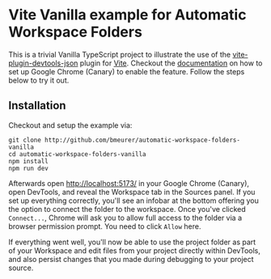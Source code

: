 # Vite Vanilla example for Automatic Workspace Folders

This is a trivial Vanilla TypeScript project to illustrate the use of the
[vite-plugin-devtools-json](npmjs.com/package/vite-plugin-devtools-json)
plugin for [Vite](http://vite.dev). Checkout the [documentation] on how to
set up Google Chrome (Canary) to enable the feature. Follow the steps below
to try it out.

## Installation

Checkout and setup the example via:

```
git clone http://github.com/bmeurer/automatic-workspace-folders-vanilla
cd automatic-workspace-folders-vanilla
npm install
npm run dev
```

Afterwards open [http://localhost:5173/](http://localhost:5173/) in your Google
Chrome (Canary), open DevTools, and reveal the Workspace tab in the Sources
panel. If you set up everything correctly, you'll see an infobar at the bottom
offering you the option to connect the folder to the workspace. Once you've
clicked `Connect...`, Chrome will ask you to allow full access to the folder via
a browser permission prompt. You need to click `Allow` here.

If everything went well, you'll now be able to use the project folder as part of
your Workspace and edit files from your project directly within DevTools, and
also persist changes that you made during debugging to your project source.

[documentation]: http://goo.gle/devtools-automatic-workspace-folders
